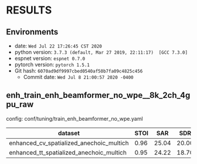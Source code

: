 <!-- Generated by ./scripts/utils/show_enh_score.sh -->
# RESULTS
## Environments
- date: `Wed Jul 22 17:26:45 CST 2020`
- python version: `3.7.3 (default, Mar 27 2019, 22:11:17)  [GCC 7.3.0]`
- espnet version: `espnet 0.7.0`
- pytorch version: `pytorch 1.5.1`
- Git hash: `6070ad9df9997cbed0540af50b7fa09c4825c456`
  - Commit date: `Wed Jul 8 21:00:57 2020 -0400`


## enh_train_enh_beamformer_no_wpe__8k_2ch_4gpu_raw

config: conf/tuning/train_enh_beamformer_no_wpe.yaml

|dataset|STOI|SAR|SDR|SIR|
|---|---|---|---|---|
|enhanced_cv_spatialized_anechoic_multich|0.96|25.04|20.00|22.25|
|enhanced_tt_spatialized_anechoic_multich|0.95|24.22|18.70|20.81|

